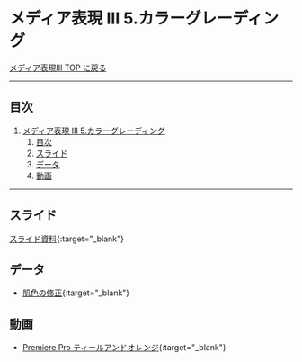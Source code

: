 # メディア表現 III 5.カラーグレーディング

[メディア表現III TOP に戻る](./index.md)

---

## 目次

1. [メディア表現 III 5.カラーグレーディング](#メディア表現-iii-5カラーグレーディング)
   1. [目次](#目次)
   2. [スライド](#スライド)
   3. [データ](#データ)
   4. [動画](#動画)

---

## スライド

[スライド資料](./mr3_05slide.pdf){:target="_blank"}

## データ
- [肌色の修正](https://helpx.adobe.com/jp/premiere-pro/how-to/correct-skin-tones.html){:target="_blank"}

## 動画
- [Premiere Pro ティールアンドオレンジ](https://www.youtube.com/watch?v=zcRHzZbJZHA){:target="_blank"}

